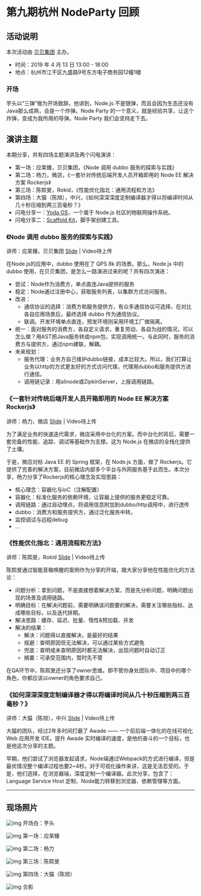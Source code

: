 # 第九期杭州 NodeParty 回顾
## 活动说明

本次活动由 [贝贝集团](https://www.beibei.com/) 主办。

* 时间：2019 年 4 月 13 日 13:00 - 18:00
* 地点：杭州市江干区九盛路9号东方电子商务园12幢1楼

### 开场

芋头以“三弹”做为开场致辞。他讲到，Node.js 不是银弹，而且会因为生态还没有Java那么成熟，会是一个炸弹。Node Party 的一个意义，就是经验共享，让这个炸弹，变成为我所用的导弹。Node Party 我们会坚持走下去。

## 演讲主题

本期分享，共有四场主题演讲及两个闪电演讲：
* 第一场：应杲臻，贝贝集团，《Node 调用 dubbo 服务的探索与实践》
* 第二场：杨力，微店，《一套针对传统后端开发人员开箱即用的 Node EE 解决方案 Rockerjs》
* 第三场：陈熙旻，Rokid，《性能优化指北：通用流程和方法》
* 第四场：大猫（陈旭），中兴，《如何深深深度定制编译器才得以将编译时间从几十秒压缩到两三百毫秒？》
* 闪电分享一：[Yoda OS](https://github.com/yodaos-project/yodaos)，一个属于 Node.js 社区的物联网操作系统。
* 闪电分享二：[Scaffold Kit](https://github.com/zhangkaiyulw/scaffold-kit)，脚手架创建工具。

### 《Node 调用 dubbo 服务的探索与实践》
讲师：应杲臻，贝贝集团
[Slide](./slides/np9-1.pdf) | Video待上传

在Node.js的应用中，dubbo 使用在了 QPS 8k 的场景。那么，Node.js 中的 dubbo 使用，在贝贝集团，是怎么一路演进过来的呢？共有四次演进：
* 尝试：Node作为消费方，单点直连Java提供的服务
* 稳定：Node通过注册中心，获取服务列表，以集群方式访问服务。
* 改进：
    * 通信协议的选择：消费方和服务提供方，有众多通信协议可选择，在对比各自应用场景后，最终选择 dubbo 作为通信协议。
    * 联调。开发环境单点直连，预发环境则采用环境工厂做隔离。
* 统一：面对服务的消费方，各自定义请求，重复劳动、各自为战的情况，可以怎么做？用AST把Java服务转成npm包，实现调用统一。与此同时，服务的消费方与提供方，通过npm建联，解耦。
* 未来规划：
    * 服务代理：业务方自己维护dubbo链接，成本比较大。所以，我们打算让业务以http的方式更友好的方式访问代理，代理用dubbo和服务提供方进行通信。
    * 调用链记录：用alinode或ZipkinServer，上报调用链路。

### 《一套针对传统后端开发人员开箱即用的 Node EE 解决方案 Rockerjs》
讲师：杨力，微店
[Slide](./slides/np9-2.pdf) | Video待上传

为了满足业务的快速迭代需求，微店采用中台化的方案。而中台化的背后，需要一套完备的性能、追踪、调试等基础作为支撑。这为 Node.js 在微店的全栈化提供了土壤。

于是，微店对标 Java EE 的 Spring 框架，在 Node.js 方面，做了 Rockerjs。它提供了完善的解决方案，目前微店内部多个平台与外网服务基于此而生。本次分享，杨力分享了Rockerjs的核心理念及实现思路：
* 核心理念：容器化与IoC（注解配置）
* 容器化：标准化服务的依赖环境，让容器上提供的服务更稳定可靠。
* 调用链路：通过自动埋点，将调用信息附加到dubbo/http调用中，进行透传
* dubbo：消费方和服务提供方，通过泛化服务中转。
* 监控调试与远程debug
* ...

### 《性能优化指北：通用流程和方法》
讲师：陈熙旻，Rokid
[Slide](./slides/np9-3.pdf) | Video待上传

陈熙旻通过智能音箱唤醒的案例作为分享的开端，跟大家分享他在性能优化的方法论：
* 问题分析：拿到问题，不是直接想着解决方案，而是先分析问题，明确问题出现的场景及调用链路。
* 明确目标：在解决问题前，需要明确该问题要的解决，需要关注哪些指标、达成哪些目标，以及迭代排期。
* 解决思路：缓存、延迟、批量、惰性&预加载、并发
* 解决的结果：
    * 解决：问题得以直接解决，是最好的结果
    * 规避：查明原因但无法解决，可以通过某些方式避免
    * 兜底：查明或未查明原因时都无法解决，出现问题时自动订正
    * 搁置：可承受范围内，暂时先不管

在QA环节中，陈熙旻还分享了owner思维。即不管你身处团队中、项目中的哪个角色，你都应该以owner的角色要求自己。

### 《如何深深深度定制编译器才得以将编译时间从几十秒压缩到两三百毫秒？》
讲师：大猫（陈旭），中兴
[Slide](./slides/np9-4.pdf) | Video待上传

大猫的团队，经过2年多时间打磨了 Awade —— 一个前后端一体化的在线可视化 Web 应用开发 IDE。提升 Awade 实时编译的速度，是他的奋斗的一个目标，也是他这次分享的主题。

早期，他们尝试了浏览器发起请求，Node端通过Webpack的方式进行编译，但是最优情况整个编译过程也要2~4秒。对于可视化操作来讲，这是无法忍受的。于是，他们选择，在浏览器端，深度定制一个编译器。此次分享，包含了：Language Service Host 定制、Node能力转移到浏览器、依赖管理等方面。

---

## 现场照片
![img](imgs/o1.JPG)
开场白：芋头

![img](imgs/s1.jpeg)
第一场：应杲臻

![img](imgs/s2.jpeg)
第二场：杨力

![img](imgs/s3.jpeg)
第三场：陈熙旻

![img](imgs/s4.jpeg)
第四场：大猫（陈旭）

![img](imgs/all0.JPG)
合影